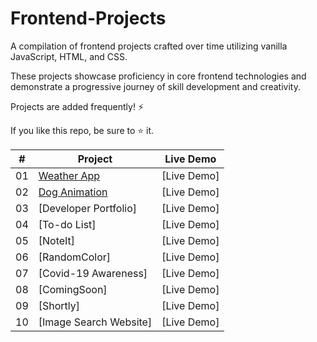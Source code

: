 # Frontend-Projects
A compilation of frontend projects crafted over time utilizing vanilla JavaScript, HTML, and CSS. 

These projects showcase proficiency in core frontend technologies and demonstrate a progressive journey of skill development and creativity.

Projects are added frequently! ⚡

If you like this repo, be sure to ⭐ it.


|  #  | Project | Live Demo | 
| --- | ------------------------------------------------ | --------------------  |
| 01  | [Weather App](https://github.com/sanyam-saurabh/Frontend-Projects/tree/main/Weather%20App)| [Live Demo]|
| 02  | [Dog Animation](https://github.com/sanyam-saurabh/Frontend-Projects/tree/main/Dog%20Animation)| [Live Demo]|
| 03  | [Developer Portfolio]| [Live Demo]|
| 04  | [To-do List]| [Live Demo]|
| 05  | [NoteIt]| [Live Demo]|
| 06  | [RandomColor]| [Live Demo]|
| 07  | [Covid-19 Awareness]| [Live Demo]|
| 08  | [ComingSoon]| [Live Demo]|
| 09  | [Shortly]| [Live Demo]|
| 10  | [Image Search Website]| [Live Demo]|
